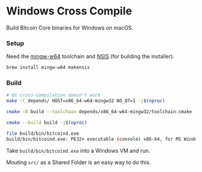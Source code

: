 # Windows Cross Compile

Build Bitcoin Core binaries for Windows on macOS.

### Setup
Need the [mingw-w64](https://www.mingw-w64.org/) toolchain and [NSIS](https://nsis.sourceforge.io/Main_Page) (for building the installer).
```bash
brew install mingw-w64 makensis
```

### Build
```bash
# Qt cross-compilation doesn't work
make -C depends/ HOST=x86_64-w64-mingw32 NO_QT=1 -j$(nproc)

cmake -B build --toolchain depends/x86_64-w64-mingw32/toolchain.cmake

cmake --build build -j$(nproc)

file build/bin/bitcoind.exe
build/bin/bitcoind.exe: PE32+ executable (console) x86-64, for MS Windows
```

Take `build/bin/bitcoind.exe` into a Windows VM and run.

Mouting `src/` as a Shared Folder is an easy way to do this.
